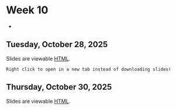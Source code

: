# Week 10
-

## Tuesday, October 28, 2025


Slides are viewable [HTML](day_18.html). 

```{note}
Right click to open in a new tab instead of downloading slides!
```


## Thursday, October 30, 2025

Slides are viewable [HTML](day_19.html). 




